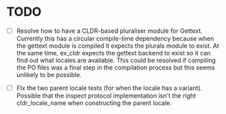 # TODO

* [ ] Resolve how to have a CLDR-based pluraliser module for Gettext. Currently this has a circular compile-time dependency because when the gettext module is compiled it expects the plurals module to exist. At the same time, ex_cldr expects the gettext backend to exist so it can find out what locales are available. This could be resolved if compiling the PO files was a final step in the compilation process but this seems unlikely to be possible.

* [ ] FIx the two parent locale tests (for when the locale has a variant). Possible that the inspect protocol implementation isn't the right cldr_locale_name when constructing the parent locale.
